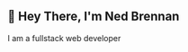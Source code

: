 ## 👋 Hey There, I'm Ned Brennan

I am a fullstack web developer
<!--
**NedBrennan/NedBrennan** is a ✨ _special_ ✨ repository because its `README.md` (this file) appears on your GitHub profile.

<img height="180em" src="https://github-readme-stats.vercel.app/api?username=Gapur&show_icons=true&hide_border=true&&count_private=true&include_all_commits=true" />

![visitors](https://visitor-badge.glitch.me/badge?page_id=page.id)

🔭 Currently working on a suite of financial indicators based on reddit analytics
🌱 Learning more ways to be productive with my time, while still remaining sane 😄
💬 Ask me anything, I'm always up for a chat
📫 You can reach me at nedbrnnn@gmail.com
